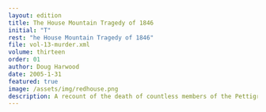 ```yaml
---
layout: edition
title: The House Mountain Tragedy of 1846
initial: "T"
rest: "he House Mountain Tragedy of 1846"
file: vol-13-murder.xml
volume: thirteen
order: 01
author: Doug Harwood
date: 2005-1-31
featured: true
image: /assets/img/redhouse.png
description: A recount of the death of countless members of the Pettigrew family in 1846 and the posibility of a murder.
---
```

